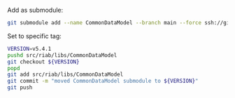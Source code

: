 Add as submodule:

```bash
git submodule add --name CommonDataModel --branch main --force ssh://git@github.com/OHDSI/CommonDataModel.git src/riab/libs/CommonDataModel
```

Set to specific tag:

```bash
VERSION=v5.4.1
pushd src/riab/libs/CommonDataModel
git checkout ${VERSION}
popd
git add src/riab/libs/CommonDataModel
git commit -m "moved CommonDataModel submodule to ${VERSION}"
git push
```